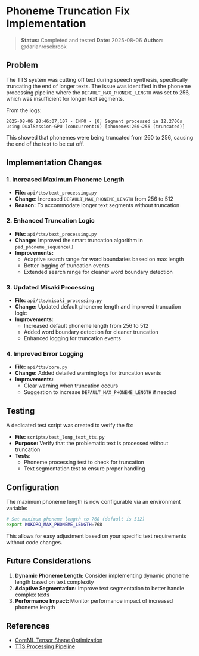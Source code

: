 # Phoneme Truncation Fix Implementation

> **Status:** Completed and tested
> **Date:** 2025-08-06
> **Author:** @darianrosebrook

## Problem

The TTS system was cutting off text during speech synthesis, specifically truncating the end of longer texts. The issue was identified in the phoneme processing pipeline where the `DEFAULT_MAX_PHONEME_LENGTH` was set to 256, which was insufficient for longer text segments.

From the logs:
```
2025-08-06 20:46:07,107 - INFO - [0] Segment processed in 12.2706s using DualSession-GPU (concurrent:0) [phonemes:260→256 (truncated)]
```

This showed that phonemes were being truncated from 260 to 256, causing the end of the text to be cut off.

## Implementation Changes

### 1. Increased Maximum Phoneme Length

- **File:** `api/tts/text_processing.py`
- **Change:** Increased `DEFAULT_MAX_PHONEME_LENGTH` from 256 to 512
- **Reason:** To accommodate longer text segments without truncation

### 2. Enhanced Truncation Logic

- **File:** `api/tts/text_processing.py`
- **Change:** Improved the smart truncation algorithm in `pad_phoneme_sequence()`
- **Improvements:**
  - Adaptive search range for word boundaries based on max length
  - Better logging of truncation events
  - Extended search range for cleaner word boundary detection

### 3. Updated Misaki Processing

- **File:** `api/tts/misaki_processing.py`
- **Change:** Updated default phoneme length and improved truncation logic
- **Improvements:**
  - Increased default phoneme length from 256 to 512
  - Added word boundary detection for cleaner truncation
  - Enhanced logging for truncation events

### 4. Improved Error Logging

- **File:** `api/tts/core.py`
- **Change:** Added detailed warning logs for truncation events
- **Improvements:**
  - Clear warning when truncation occurs
  - Suggestion to increase `DEFAULT_MAX_PHONEME_LENGTH` if needed

## Testing

A dedicated test script was created to verify the fix:
- **File:** `scripts/test_long_text_tts.py`
- **Purpose:** Verify that the problematic text is processed without truncation
- **Tests:**
  - Phoneme processing test to check for truncation
  - Text segmentation test to ensure proper handling

## Configuration

The maximum phoneme length is now configurable via an environment variable:

```bash
# Set maximum phoneme length to 768 (default is 512)
export KOKORO_MAX_PHONEME_LENGTH=768
```

This allows for easy adjustment based on your specific text requirements without code changes.

## Future Considerations

1. **Dynamic Phoneme Length:** Consider implementing dynamic phoneme length based on text complexity
2. **Adaptive Segmentation:** Improve text segmentation to better handle complex texts
3. **Performance Impact:** Monitor performance impact of increased phoneme length

## References

- [CoreML Tensor Shape Optimization](docs/ORT-optimization-guide.md)
- [TTS Processing Pipeline](docs/MISAKI_INTEGRATION_GUIDE.md)
